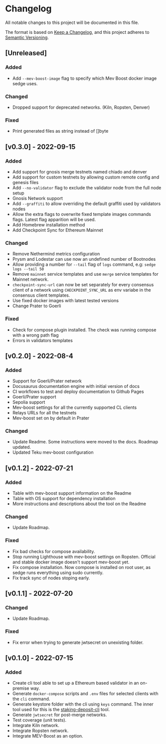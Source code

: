 # Changelog

All notable changes to this project will be documented in this file.

The format is based on [Keep a Changelog](https://keepachangelog.com/en/1.0.0/),
and this project adheres to [Semantic Versioning](https://semver.org/spec/v2.0.0.html).

## [Unreleased]

### Added

- Add `--mev-boost-image` flag to specify which Mev Boost docker image sedge uses.

### Changed

- Dropped support for deprecated networks. (Kiln, Ropsten, Denver)

### Fixed

- Print generated files as string instead of []byte

## [v0.3.0] - 2022-09-15

### Added

- Add support for gnosis merge testnets named chiado and denver
- Add support for custom testnets by allowing custom remote config and genesis files
- Add `--no-validator` flag to exclude the validator node from the full node setup
- Gnosis Network support
- Add `--graffiti` to allow overriding the default graffiti used by validators nodes
- Allow the extra flags to overwrite fixed template images commands flags. Latest flag apparition will be used.
- Add Homebrew installation method
- Add Checkpoint Sync for Ethereum Mainnet

### Changed

- Remove Nethermind metrics configuration
- Prysm and Lodestar can use now an undefined number of Bootnodes
- Allow providing a number for `--tail` flag of `logs` command, e.g: `sedge logs --tail 50`
- Remove `mainnet` service templates and use `merge` service templates for Mainnet network.
- `checkpoint-sync-url` can now be set separately for every consensus client of a network using `CHECKPOINT_SYNC_URL` as env variabe in the consensus client templates.
- Use fixed docker images with latest tested versions
- Change Prater to Goerli

### Fixed

- Check for compose plugin installed. The check was running compose with a wrong path flag
- Errors in validators templates

## [v0.2.0] - 2022-08-4

### Added

- Support for Goerli/Prater network
- Docusaurus documentation engine with initial version of docs
- CI workflows to test and deploy documentation to Github Pages
- Goerli/Prater support
- Sepolia support
- Mev-boost settings for all the currently supported CL clients
- Relays URLs for all the testnets
- Mev-boost set on by default in Prater

### Changed

- Update Readme. Some instructions were moved to the docs. Roadmap updated.
- Updated Teku mev-boost configuration

## [v0.1.2] - 2022-07-21

### Added

- Table with mev-boost support information on the Readme
- Table with OS support for dependency installation
- More instructions and descriptions about the tool on the Readme

### Changed

- Update Roadmap.

### Fixed

- Fix bad checks for compose availability.
- Stop running Lighthouse with mev-boost settings on Ropsten. Official and stable docker image doesn't support mev-boost yet.
- Fix compose installation. Now compose is installed on root user, as sedge runs everything using sudo currently.
- Fix track sync of nodes stoping early.

## [v0.1.1] - 2022-07-20

### Changed

- Update Roadmap.

### Fixed

- Fix error when trying to generate jwtsecret on unexisting folder.

## [v0.1.0] - 2022-07-15

### Added

- Create cli tool able to set up a Ethereum based validator in an on-premise way.
- Generate `docker-compose` scripts and `.env` files for selected clients with the `cli` command.
- Generate keystore folder with the cli using `keys` command. The inner tool used for this is the [staking-deposit-cli](https://github.com/ethereum/staking-deposit-cli) tool.
- Generate `jwtsecret` for post-merge networks.
- Test coverage (unit tests).
- Integrate Kiln network.
- Integrate Ropsten network.
- Integrate MEV-Boost as an option.
